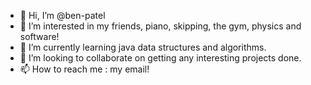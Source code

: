 - 👋 Hi, I’m @ben-patel
- 👀 I’m interested in my friends, piano, skipping, the gym, physics and software! 
- 🌱 I’m currently learning java data structures and algorithms.
- 💞️ I’m looking to collaborate on getting any interesting projects done.
- 📫 How to reach me : my email!

<!---
ben-patel/ben-patel is a ✨ special ✨ repository because its `README.md` (this file) appears on your GitHub profile.
You can click the Preview link to take a look at your changes.
--->
